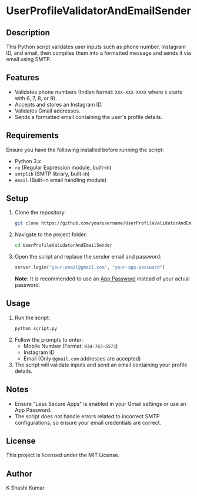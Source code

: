 # UserProfileValidatorAndEmailSender

## Description
This Python script validates user inputs such as phone number, Instagram ID, and email, then compiles them into a formatted message and sends it via email using SMTP.

## Features
- Validates phone numbers (Indian format: `XXX-XXX-XXXX` where `X` starts with 6, 7, 8, or 9).
- Accepts and stores an Instagram ID.
- Validates Gmail addresses.
- Sends a formatted email containing the user's profile details.

## Requirements
Ensure you have the following installed before running the script:
- Python 3.x
- `re` (Regular Expression module, built-in)
- `smtplib` (SMTP library, built-in)
- `email` (Built-in email handling module)

## Setup
1. Clone the repository:
   ```sh
   git clone https://github.com/yourusername/UserProfileValidatorAndEmailSender.git
   ```
2. Navigate to the project folder:
   ```sh
   cd UserProfileValidatorAndEmailSender
   ```
3. Open the script and replace the sender email and password:
   ```python
   server.login("your-email@gmail.com", "your-app-password")
   ```
   **Note:** It is recommended to use an [App Password](https://myaccount.google.com/apppasswords) instead of your actual password.

## Usage
1. Run the script:
   ```sh
   python script.py
   ```
2. Follow the prompts to enter:
   - Mobile Number (Format: `934-783-5573`)
   - Instagram ID
   - Email (Only `@gmail.com` addresses are accepted)
3. The script will validate inputs and send an email containing your profile details.

## Notes
- Ensure "Less Secure Apps" is enabled in your Gmail settings or use an App Password.
- The script does not handle errors related to incorrect SMTP configurations, so ensure your email credentials are correct.

## License
This project is licensed under the MIT License.

## Author
K Shashi Kumar

